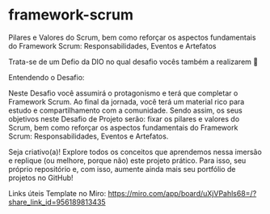 # framework-scrum
Pilares e Valores do Scrum, bem como reforçar os aspectos fundamentais do Framework Scrum: Responsabilidades, Eventos e Artefatos

Trata-se de um Defio da DIO no qual desafio vocês também a realizarem 🚀

Entendendo o Desafio:

Neste Desafio você assumirá o protagonismo e terá que completar o Framework Scrum. Ao final da jornada, você terá um material rico para estudo e compartilhamento com a comunidade. Sendo assim, os seus objetivos neste Desafio de Projeto serão: fixar os pilares e valores do Scrum, bem como reforçar os aspectos fundamentais do Framework Scrum: Responsabilidades, Eventos e Artefatos. 

Seja criativo(a)! Explore todos os conceitos que aprendemos nessa imersão e replique (ou melhore, porque não) este projeto prático. Para isso, seu próprio repositório e, com isso, aumente ainda mais seu portfólio de projetos no GitHub!

Links úteis
Template no Miro: https://miro.com/app/board/uXjVPahls68=/?share_link_id=956189813435 

 
